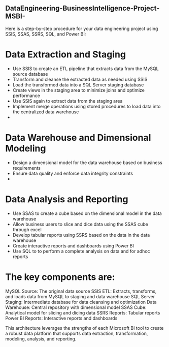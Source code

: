 ## DataEngineering-BusinessIntelligence-Project-MSBI-

Here is a step-by-step procedure for your data engineering project using SSIS, SSAS, SSRS, SQL, and Power BI:

# Data Extraction and Staging
- Use SSIS to create an ETL pipeline that extracts data from the MySQL source database
- Transform and cleanse the extracted data as needed using SSIS
- Load the transformed data into a SQL Server staging database
- Create views in the staging area to minimize joins and optimize performance
- Use SSIS again to extract data from the staging area
- Implement merge operations using stored procedures to load data into the centralized data warehouse
- 
# Data Warehouse and Dimensional Modeling
- Design a dimensional model for the data warehouse based on business requirements
- Ensure data quality and enforce data integrity constraints
- 
# Data Analysis and Reporting
- Use SSAS to create a cube based on the dimensional model in the data warehouse
- Allow business users to slice and dice data using the SSAS cube through excel
- Develop tabular reports using SSRS based on the data in the data warehouse
- Create interactive reports and dashboards using Power BI
- Use SQL to to perform a complete analysis on data and for adhoc reports

# The key components are:
MySQL Source: The original data source
SSIS ETL: Extracts, transforms, and loads data from MySQL to staging and data warehouse
SQL Server Staging: Intermediate database for data cleansing and optimization
Data Warehouse: Central repository with dimensional model
SSAS Cube: Analytical model for slicing and dicing data
SSRS Reports: Tabular reports 
Power BI Reports: Interactive reports and dashboards

This architecture leverages the strengths of each Microsoft BI tool to create a robust data platform that supports data extraction, transformation, modeling, analysis, and reporting.
